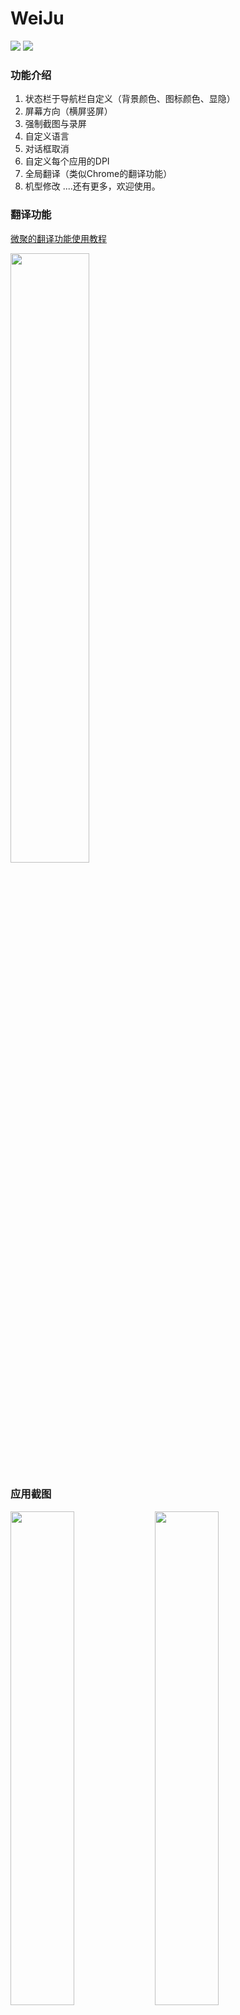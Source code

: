 # WeiJu
![](https://img.shields.io/github/license/ikws4/WeiJu)
![](https://img.shields.io/github/v/release/ikws4/WeiJu)

### 功能介绍
1. 状态栏于导航栏自定义（背景颜色、图标颜色、显隐）
2. 屏幕方向（横屏竖屏）
3. 强制截图与录屏
4. 自定义语言
5. 对话框取消
6. 自定义每个应用的DPI
7. 全局翻译（类似Chrome的翻译功能）
8. 机型修改
....还有更多，欢迎使用。

### 翻译功能
[微聚的翻译功能使用教程](https://ikws4.github.io/post/Wq44jmv1i/)

<img src="http://image.coolapk.com/feed/2019/0726/18/1128748_04ecc7ab_7149_4552@1080x1920.jpeg" width="50%"/>

### 应用截图
<p>
  <img src="http://image.coolapk.com/apk_image/2019/0902/21/02546da8306a2ae25f64e4e4d871bd8e-243255-o_1djp2etmu1827p2b14f227k1nrm17-uid-1128748@1080x1920.png" width="45%"/>
  <img src="http://image.coolapk.com/apk_image/2019/0902/21/Screenshot_20190902-212256_-243255-o_1djp2etmu1povc5q10he11u212jf19-uid-1128748@1080x1920.png" width="45%"/>
</p>
